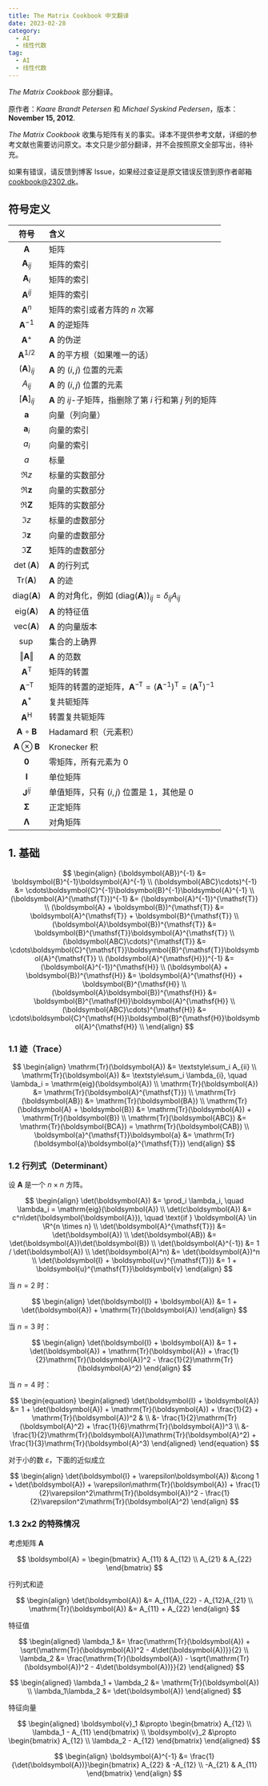 ```yaml
---
title: The Matrix Cookbook 中文翻译
date: 2023-02-28
category:
  - AI
  - 线性代数
tag:
  - AI
  - 线性代数
---
```


*The Matrix Cookbook* 部分翻译。

<!-- more -->

原作者：*Kaare Brandt Petersen* 和 *Michael Syskind Pedersen*，版本：**November 15, 2012**.

*The Matrix Cookbook* 收集与矩阵有关的事实。译本不提供参考文献，详细的参考文献也需要访问原文。本文只是少部分翻译，并不会按照原文全部写出，待补充。

如果有错误，请反馈到博客 Issue，如果经过查证是原文错误反馈到原作者邮箱 <cookbook@2302.dk>。

## 符号定义

|                 符号                  | 含义                                                                                                                         |
| :-----------------------------------: | :--------------------------------------------------------------------------------------------------------------------------- |
|           $\boldsymbol{A}$            | 矩阵                                                                                                                         |
|         $\boldsymbol{A}_{ij}$         | 矩阵的索引                                                                                                                   |
|         $\boldsymbol{A}_{i}$          | 矩阵的索引                                                                                                                   |
|         $\boldsymbol{A}^{ij}$         | 矩阵的索引                                                                                                                   |
|          $\boldsymbol{A}^n$           | 矩阵的索引或者方阵的 $n$ 次幂                                                                                                |
|         $\boldsymbol{A}^{-1}$         | $\boldsymbol{A}$ 的逆矩阵                                                                                                    |
|          $\boldsymbol{A}^+$           | $\boldsymbol{A}$ 的伪逆                                                                                                      |
|        $\boldsymbol{A}^{1/2}$         | $\boldsymbol{A}$ 的平方根（如果唯一的话）                                                                                    |
|        $(\boldsymbol{A})_{ij}$        | $\boldsymbol{A}$ 的 $(i,\,j)$ 位置的元素                                                                                     |
|               $A_{ij}$                | $\boldsymbol{A}$ 的 $(i,\,j)$ 位置的元素                                                                                     |
|        $[\boldsymbol{A}]_{ij}$        | $\boldsymbol{A}$ 的 $ij$-子矩阵，指删除了第 $i$ 行和第 $j$ 列的矩阵                                                          |
|           $\boldsymbol{a}$            | 向量（列向量）                                                                                                               |
|          $\boldsymbol{a}_i$           | 向量的索引                                                                                                                   |
|                 $a_i$                 | 向量的索引                                                                                                                   |
|                  $a$                  | 标量                                                                                                                         |
|                $\Re z$                | 标量的实数部分                                                                                                               |
|          $\Re\boldsymbol{z}$          | 向量的实数部分                                                                                                               |
|          $\Re\boldsymbol{Z}$          | 矩阵的实数部分                                                                                                               |
|                $\Im z$                | 标量的虚数部分                                                                                                               |
|          $\Im\boldsymbol{z}$          | 向量的虚数部分                                                                                                               |
|          $\Im\boldsymbol{Z}$          | 矩阵的虚数部分                                                                                                               |
|        $\det(\boldsymbol{A})$         | $\boldsymbol{A}$ 的行列式                                                                                                    |
|     $\mathrm{Tr}(\boldsymbol{A})$     | $\boldsymbol{A}$ 的迹                                                                                                        |
|    $\mathrm{diag}(\boldsymbol{A})$    | $\boldsymbol{A}$ 的对角化，例如 $(\mathrm{diag}(\boldsymbol{A}))_{ij} = \delta_{ij}A_{ij}$                                   |
|    $\mathrm{eig}(\boldsymbol{A})$     | $\boldsymbol{A}$ 的特征值                                                                                                    |
|    $\mathrm{vec}(\boldsymbol{A})$     | $\boldsymbol{A}$ 的向量版本                                                                                                  |
|                $\sup$                 | 集合的上确界                                                                                                                 |
|      $\Vert\boldsymbol{A}\Vert$       | $\boldsymbol{A}$ 的范数                                                                                                      |
|     $\boldsymbol{A}^{\mathsf{T}}$     | 矩阵的转置                                                                                                                   |
|    $\boldsymbol{A}^{-\mathsf{T}}$     | 矩阵的转置的逆矩阵，$\boldsymbol{A}^{-\mathsf{T}} = (\boldsymbol{A}^{-1})^{\mathsf{T}} = (\boldsymbol{A}^{\mathsf{T}})^{-1}$ |
|          $\boldsymbol{A}^*$           | 复共轭矩阵                                                                                                                   |
|      $\boldsymbol{A}^\mathsf{H}$      | 转置复共轭矩阵                                                                                                               |
|  $\boldsymbol{A}\circ\boldsymbol{B}$  | Hadamard 积（元素积）                                                                                                        |
| $\boldsymbol{A}\otimes\boldsymbol{B}$ | Kronecker 积                                                                                                                 |
|           $\boldsymbol{0}$            | 零矩阵，所有元素为 $0$                                                                                                       |
|           $\boldsymbol{I}$            | 单位矩阵                                                                                                                     |
|         $\boldsymbol{J}^{ij}$         | 单值矩阵，只有 $(i,\,j)$ 位置是 $1$，其他是 $0$                                                                              |
|         $\boldsymbol{\Sigma}$         | 正定矩阵                                                                                                                     |
|        $\boldsymbol{\Lambda}$         | 对角矩阵                                                                                                                     |

## 1. 基础

$$
\begin{align}
  (\boldsymbol{AB})^{-1} &= \boldsymbol{B}^{-1}\boldsymbol{A}^{-1} \\
  (\boldsymbol{ABC}\cdots)^{-1} &= \cdots\boldsymbol{C}^{-1}\boldsymbol{B}^{-1}\boldsymbol{A}^{-1} \\
  (\boldsymbol{A}^{\mathsf{T}})^{-1} &= (\boldsymbol{A}^{-1})^{\mathsf{T}} \\
  (\boldsymbol{A} + \boldsymbol{B})^{\mathsf{T}} &= \boldsymbol{A}^{\mathsf{T}} + \boldsymbol{B}^{\mathsf{T}} \\
  (\boldsymbol{A}\boldsymbol{B})^{\mathsf{T}} &= \boldsymbol{B}^{\mathsf{T}}\boldsymbol{A}^{\mathsf{T}} \\
  (\boldsymbol{ABC}\cdots)^{\mathsf{T}} &= \cdots\boldsymbol{C}^{\mathsf{T}}\boldsymbol{B}^{\mathsf{T}}\boldsymbol{A}^{\mathsf{T}} \\
  (\boldsymbol{A}^{\mathsf{H}})^{-1} &= (\boldsymbol{A}^{-1})^{\mathsf{H}} \\
  (\boldsymbol{A} + \boldsymbol{B})^{\mathsf{H}} &= \boldsymbol{A}^{\mathsf{H}} + \boldsymbol{B}^{\mathsf{H}} \\
  (\boldsymbol{A}\boldsymbol{B})^{\mathsf{H}} &= \boldsymbol{B}^{\mathsf{H}}\boldsymbol{A}^{\mathsf{H}} \\
  (\boldsymbol{ABC}\cdots)^{\mathsf{H}} &= \cdots\boldsymbol{C}^{\mathsf{H}}\boldsymbol{B}^{\mathsf{H}}\boldsymbol{A}^{\mathsf{H}} \\
\end{align}
$$

### 1.1 迹（Trace）

$$
\begin{align}
  \mathrm{Tr}(\boldsymbol{A}) &= \textstyle\sum_i A_{ii} \\
  \mathrm{Tr}(\boldsymbol{A}) &= \textstyle\sum_i \lambda_{i}, \quad \lambda_i = \mathrm{eig}(\boldsymbol{A}) \\
  \mathrm{Tr}(\boldsymbol{A}) &= \mathrm{Tr}(\boldsymbol{A}^{\mathsf{T}}) \\
  \mathrm{Tr}(\boldsymbol{AB}) &= \mathrm{Tr}(\boldsymbol{BA}) \\
  \mathrm{Tr}(\boldsymbol{A} + \boldsymbol{B}) &= \mathrm{Tr}(\boldsymbol{A}) + \mathrm{Tr}(\boldsymbol{B}) \\
  \mathrm{Tr}(\boldsymbol{ABC}) &= \mathrm{Tr}(\boldsymbol{BCA}) = \mathrm{Tr}(\boldsymbol{CAB}) \\
  \boldsymbol{a}^{\mathsf{T}}\boldsymbol{a} &= \mathrm{Tr}(\boldsymbol{a}\boldsymbol{a}^{\mathsf{T}})
\end{align}
$$

### 1.2 行列式（Determinant）

设 $\boldsymbol{A}$ 是一个 $n \times n$ 方阵。

$$
\begin{align}
  \det(\boldsymbol{A}) &= \prod_i \lambda_i, \quad \lambda_i = \mathrm{eig}(\boldsymbol{A}) \\
  \det(c\boldsymbol{A}) &= c^n\det(\boldsymbol{\boldsymbol{A}}), \quad \text{if } \boldsymbol{A} \in \R^{n \times n} \\
  \det(\boldsymbol{A}^{\mathsf{T}}) &= \det(\boldsymbol{A}) \\
  \det(\boldsymbol{AB}) &= \det(\boldsymbol{A})\det(\boldsymbol{B}) \\
  \det(\boldsymbol{A}^{-1}) &= 1 / \det(\boldsymbol{A}) \\
  \det(\boldsymbol{A}^n) &= \det(\boldsymbol{A})^n \\
  \det(\boldsymbol{I} + \boldsymbol{uv}^{\mathsf{T}}) &= 1 + \boldsymbol{u}^{\mathsf{T}}\boldsymbol{v}
\end{align}
$$

当 $n = 2$ 时：

$$
\begin{align}
  \det(\boldsymbol{I} + \boldsymbol{A}) &= 1 + \det(\boldsymbol{A}) + \mathrm{Tr}(\boldsymbol{A})  
\end{align}
$$

当 $n = 3$ 时：

$$
\begin{align}
  \det(\boldsymbol{I} + \boldsymbol{A}) &= 1 + \det(\boldsymbol{A}) + \mathrm{Tr}(\boldsymbol{A}) + \frac{1}{2}\mathrm{Tr}(\boldsymbol{A})^2 - \frac{1}{2}\mathrm{Tr}(\boldsymbol{A}^2)
\end{align}
$$

当 $n = 4$ 时：

$$
\begin{equation}
  \begin{aligned}
    \det(\boldsymbol{I} + \boldsymbol{A}) &= 1 + \det(\boldsymbol{A}) + \mathrm{Tr}(\boldsymbol{A}) + \frac{1}{2} + \mathrm{Tr}(\boldsymbol{A})^2 & \\
    &- \frac{1}{2}\mathrm{Tr}(\boldsymbol{A}^2) + \frac{1}{6}\mathrm{Tr}(\boldsymbol{A})^3 \\
    &- \frac{1}{2}\mathrm{Tr}(\boldsymbol{A})\mathrm{Tr}(\boldsymbol{A}^2) + \frac{1}{3}\mathrm{Tr}(\boldsymbol{A}^3)    
  \end{aligned}
\end{equation}
$$

对于小的数 $\varepsilon$，下面的近似成立

$$
\begin{align}
  \det(\boldsymbol{I} + \varepsilon\boldsymbol{A}) &\cong
  1 + \det(\boldsymbol{A}) + \varepsilon\mathrm{Tr}(\boldsymbol{A}) + \frac{1}{2}\varepsilon^2\mathrm{Tr}(\boldsymbol{A})^2 - \frac{1}{2}\varepsilon^2\mathrm{Tr}(\boldsymbol{A}^2)
\end{align}
$$

### 1.3 2x2 的特殊情况

考虑矩阵 $\boldsymbol{A}$

$$
\boldsymbol{A} = \begin{bmatrix}
  A_{11} & A_{12} \\
  A_{21} & A_{22}
\end{bmatrix}
$$

行列式和迹

$$
\begin{align}
  \det(\boldsymbol{A}) &= A_{11}A_{22} - A_{12}A_{21} \\
  \mathrm{Tr}(\boldsymbol{A}) &= A_{11} + A_{22}
\end{align}
$$

特征值

$$
\begin{aligned}
  \lambda_1 &= \frac{\mathrm{Tr}(\boldsymbol{A}) + \sqrt{\mathrm{Tr}(\boldsymbol{A})^2 - 4\det(\boldsymbol{A})}}{2} \\
\lambda_2 &= \frac{\mathrm{Tr}(\boldsymbol{A}) - \sqrt{\mathrm{Tr}(\boldsymbol{A})^2 - 4\det(\boldsymbol{A})}}{2}
\end{aligned}
$$

$$
\begin{aligned}
  \lambda_1 + \lambda_2 &= \mathrm{Tr}(\boldsymbol{A}) \\
  \lambda_1\lambda_2 &= \det(\boldsymbol{A})
\end{aligned}
$$

特征向量

$$
\begin{aligned}
  \boldsymbol{v}_1 &\propto \begin{bmatrix}
    A_{12} \\
    \lambda_1 - A_{11}
  \end{bmatrix} \\
  \boldsymbol{v}_2 &\propto \begin{bmatrix}
    A_{12} \\
    \lambda_2 - A_{12}
  \end{bmatrix}
\end{aligned}
$$

$$
\begin{align}
  \boldsymbol{A}^{-1} &= \frac{1}{\det(\boldsymbol{A})}\begin{bmatrix}
    A_{22} & -A_{12} \\
    -A_{21} & A_{11}
  \end{bmatrix}
\end{align}
$$
